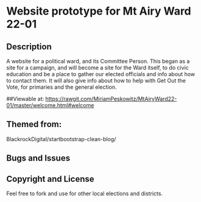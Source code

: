 # Website prototype for Mt Airy Ward 22-01
## Description
A website for a political ward, and its Committee Person. This began as a site for a campaign, and will become a site for the Ward itself, to do civic education and be a place to gather our elected officials and info about how to contact them. It will also give info about how to help with Get Out the Vote, for primaries and the general election. 

##Viewable at: 
https://rawgit.com/MiriamPeskowitz/MtAiryWard22-01/master/welcome.html#welcome



## Themed from: 
BlackrockDigital/startbootstrap-clean-blog/



## Bugs and Issues


## Copyright and License
Feel free to fork and use for other local elections and districts. 


